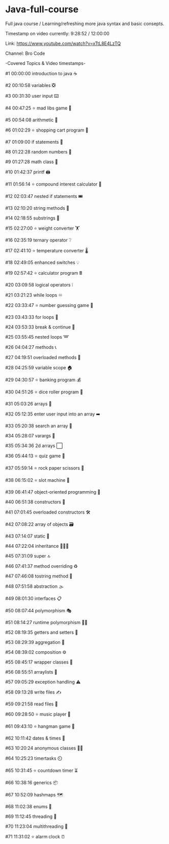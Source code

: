 # Java-full-course
Full java course / Learning/refreshing more java syntax and basic consepts.

Timestamp on video currently: 9:28:52 / 12:00:00

Link: https://www.youtube.com/watch?v=xTtL8E4LzTQ

Channel: Bro Code

-Covered Topics & Video timestamps-

#1 00:00:00 introduction to java ☕

#2 00:10:58 variables ❎

#3 00:31:30 user input ⌨️

#4 00:47:25 ⭐ mad libs game 📕

#5 00:54:08 arithmetic 🧮

#6 01:02:29 ⭐ shopping cart program 🛒

#7 01:09:00 if statements 🤔

#8 01:22:28 random numbers 🔀

#9 01:27:28 math class 📐

#10 01:42:37 printf 🖨️

#11 01:56:14 ⭐ compound interest calculator 💸

#12 02:03:47 nested if statements 🎟️

#13 02:10:20 string methods 🧵

#14 02:18:55 substrings 📧

#15 02:27:00 ⭐ weight converter 🏋️

#16 02:35:19 ternary operator ❔

#17 02:41:10 ⭐ temperature converter 🌡️

#18 02:49:05 enhanced switches 💡

#19 02:57:42 ⭐ calculator program 🖩

#20 03:09:58 logical operators ❕

#21 03:21:23 while loops ♾️

#22 03:33:47 ⭐ number guessing game 🔢

#23 03:43:33 for loops 🔂

#24 03:53:33 break & continue 🚦

#25 03:55:45 nested loops ➿

#26 04:04:27 methods 📞

#27 04:19:51 overloaded methods 🍕

#28 04:25:59 variable scope 🏠

#29 04:30:57 ⭐ banking program 💰

#30 04:51:26 ⭐ dice roller program 🎲

#31 05:03:26 arrays 🍎

#32 05:12:35 enter user input into an array ➡️

#33 05:20:38 search an array 🔎

#34 05:28:07 varargs 💬

#35 05:34:36 2d arrays ⬜

#36 05:44:13 ⭐ quiz game 💯

#37 05:59:14 ⭐ rock paper scissors 🗿

#38 06:15:02 ⭐ slot machine 🎰

#39 06:41:47 object-oriented programming 🧱

#40 06:51:38 constructors 🔨

#41 07:01:45 overloaded constructors 🛠️

#42 07:08:22 array of objects 🗃️

#43 07:14:07 static 🤝

#44 07:22:04 inheritance 👨‍👧‍👦

#45 07:31:09 super 🔝

#46 07:41:37 method overriding ♻️

#47 07:46:08 tostring method 🎉

#48 07:51:58 abstraction 🌫️

#49 08:01:30 interfaces 📋

#50 08:07:44 polymorphism 🎭

#51 08:14:27 runtime polymorphism 🤷‍♂️

#52 08:19:35 getters and setters 🔐

#53 08:29:39 aggregation 🏫

#54 08:39:02 composition ⚙️

#55 08:45:17 wrapper classes 🎁

#56 08:55:51 arraylists 📃

#57 09:05:29 exception handling ⚠️

#58 09:13:28 write files ✍

#59 09:21:58 read files 📖

#60 09:28:50 ⭐ music player 🎼

#61 09:43:10 ⭐ hangman game 🕺

#62 10:11:42 dates & times 📆

#63 10:20:24 anonymous classes 🕵️‍♂️

#64 10:25:23 timertasks ⏲️

#65 10:31:45 ⭐ countdown timer ⏳

#66 10:38:16 generics 📦

#67 10:52:09 hashmaps 🗺️

#68 11:02:38 enums 📅

#69 11:12:45 threading 🧵

#70 11:23:04 multithreading 🧶

#71 11:31:02 ⭐ alarm clock ⏰


